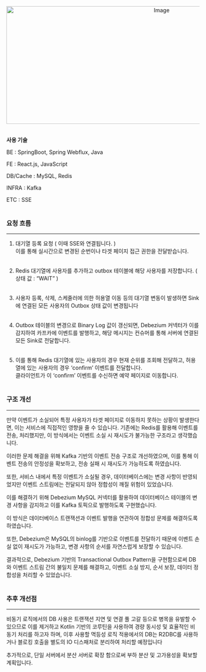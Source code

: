<p align="center"><img width="794" height="307" alt="Image" src="https://github.com/user-attachments/assets/27018eed-4c3b-4814-b588-c5e77715c6bd" /><br><br>

**사용 기술**

BE : SpringBoot, Spring Webflux, Java

FE : React.js, JavaScript

DB/Cache : MySQL, Redis

INFRA : Kafka

ETC : SSE <br><br>

### 요청 흐름

---

1. 대기열 등록 요청 ( 이때 SSE와 연결됩니다. ) <br>
이를 통해 실시간으로 변경된 순번이나 타겟 페이지 접근 권한을 전달받습니다.<br><br>

2. Redis 대기열에 사용자를 추가하고 outbox 테이블에 해당 사용자를 저장합니다. ( 상태 값 : “WAIT” )<br><br>

3. 사용자 등록, 삭제, 스케줄러에 의한 허용열 이동 등의 대기열 변동이 발생하면 Sink에 연결된 모든 사용자의 Outbox 상태 값이 변경됩니다<br><br>

4. Outbox 테이블의 변경으로 Binary Log 값이 갱신되면, Debezium 커넥터가 이를 감지하여 카프카에 이벤트를 발행하고, 해당 메시지는 컨슈머를 통해 서버에 연결된 모든 Sink로 전달합니다.<br><br>

5. 이를 통해 Redis 대기열에 있는 사용자의 경우 현재 순위를 조회해 전달하고, 허용열에 있는 사용자의 경우 ‘confirm’ 이벤트를 전달합니다.
<br>클라이언트가 이 ‘confirm’ 이벤트를 수신하면 예약 페이지로 이동합니다.<br><br>

### 구조 개선
---

만약 이벤트가 소실되어 특정 사용자가 타겟 페이지로 이동하지 못하는 상황이 발생한다면, 이는 서비스에 직접적인 영향을 줄 수 있습니다. 기존에는 Redis를 활용해 이벤트를 전송, 처리했지만, 이 방식에서는 이벤트 소실 시 재시도가 불가능한 구조라고 생각했습니다.

이러한 문제 해결을 위해 Kafka 기반의 이벤트 전송 구조로 개선하였으며, 이를 통해 이벤트 전송의 안정성을 확보하고, 전송 실패 시 재시도가 가능하도록 하였습니다.

또한, 서비스 내에서 특정 이벤트가 소실될 경우, 데이터베이스에는 변경 사항이 반영되었지만 이벤트 스트림에는 전달되지 않아 정합성이 깨질 위험이 있었습니다. 

이를 해결하기 위해 Debezium MySQL 커넥터를 활용하여 데이터베이스 테이블의 변경 사항을 감지하고 이를 Kafka 토픽으로 발행하도록 구현했습니다. 

이 방식은 데이터베이스 트랜잭션과 이벤트 발행을 연관하여 정합성 문제를 해결하도록 하였습니다.

또한, Debezium은 MySQL의 binlog를 기반으로 이벤트를 전달하기 때문에 이벤트 손실 없이 재시도가 가능하고, 변경 사항의 순서를 자연스럽게 보장할 수 있습니다.

결과적으로, Debezium 기반의 Transactional Outbox Pattern을 구현함으로써 DB와 이벤트 스트림 간의 불일치 문제를 해결하고, 이벤트 소실 방지, 순서 보장, 데이터 정합성을 처리할 수 있었습니다.<br><br>

### 추후 개선점
---
비동기 로직에서의 DB 사용은 트랜잭션 지연 및 연결 풀 고갈 등으로 병목을 유발할 수 있으므로 이를 제거하고 Kotlin 기반의 코루틴을 사용하여 경량 동시성 및 효율적인 비동기 처리를 하고자 하며, 이후 사용할 멱등성 로직 적용에서의 DB는 R2DBC를 사용하거나 블로킹 호출을 별도의 IO 디스패처로 분리하여 처리할 예정입니다  

추가적으로, 단일 서버에서 분산 서버로 확장 함으로써 부하 분산 및 고가용성을 확보할 계획입니다.

